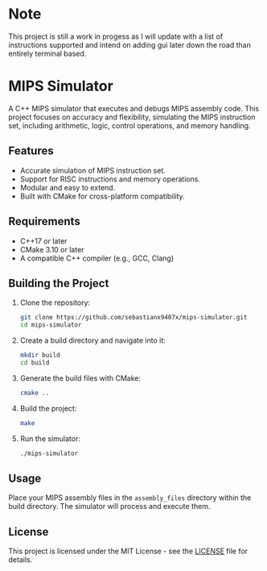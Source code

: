 # Note 
This project is still a work in progess as I will update with a list of instructions supported and intend on adding gui later down the road than entirely terminal based. 
# MIPS Simulator

A C++ MIPS simulator that executes and debugs MIPS assembly code. This project focuses on accuracy and flexibility, simulating the MIPS instruction set, including arithmetic, logic, control operations, and memory handling.

## Features

- Accurate simulation of MIPS instruction set.
- Support for RISC instructions and memory operations.
- Modular and easy to extend.
- Built with CMake for cross-platform compatibility.

## Requirements

- C++17 or later
- CMake 3.10 or later
- A compatible C++ compiler (e.g., GCC, Clang)

## Building the Project

1. Clone the repository:
    ```sh
    git clone https://github.com/sebastianx9407x/mips-simulator.git
    cd mips-simulator
    ```

2. Create a build directory and navigate into it:
    ```sh
    mkdir build
    cd build
    ```

3. Generate the build files with CMake:
    ```sh
    cmake ..
    ```

4. Build the project:
    ```sh
    make
    ```

5. Run the simulator:
    ```sh
    ./mips-simulator
    ```

## Usage

Place your MIPS assembly files in the `assembly_files` directory within the build directory. The simulator will process and execute them.

## License

This project is licensed under the MIT License - see the [LICENSE](LICENSE) file for details.
